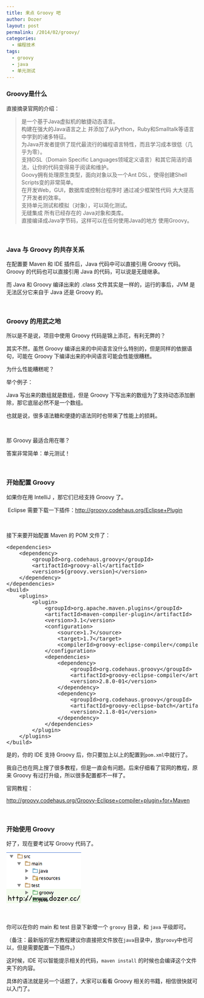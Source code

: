 ```yaml
---
title: 来点 Groovy 吧
author: Dozer
layout: post
permalink: /2014/02/groovy/
categories:
  - 编程技术
tags:
  - groovy
  - java
  - 单元测试
---
```


### Groovy是什么

直接摘录官网的介绍：

> 是一个基于Java虚拟机的敏捷动态语言。  
> 构建在强大的Java语言之上 并添加了从Python，Ruby和Smalltalk等语言中学到的诸多特征。  
> 为Java开发者提供了现代最流行的编程语言特性，而且学习成本很低（几乎为零）。  
> 支持DSL（Domain Specific Languages领域定义语言）和其它简洁的语法，让你的代码变得易于阅读和维护。  
> Goovy拥有处理原生类型，面向对象以及一个Ant DSL，使得创建Shell Scripts变的非常简单。  
> 在开发Web，GUI，数据库或控制台程序时 通过减少框架性代码 大大提高了开发者的效率。  
> 支持单元测试和模拟（对象），可以简化测试。  
> 无缝集成 所有已经存在的 Java对象和类库。  
> 直接编译成Java字节码，这样可以在任何使用Java的地方 使用Groovy。

<!--more-->

&nbsp;

### Java 与 Groovy 的共存关系

在配置要 Maven 和 IDE 插件后，Java 代码中可以直接引用 Groovy 代码。Groovy 的代码也可以直接引用 Java 的代码，可以说是无缝继承。

而 Java 和 Groovy 编译出来的 .class 文件其实是一样的，运行的事后，JVM 是无法区分它来自于 Java 还是 Groovy 的。

&nbsp;

### Groovy 的用武之地

所以是不是说，项目中使用 Groovy 代码是锦上添花，有利无弊的？

其实不然，虽然 Groovy 编译出来的中间语言没什么特别的，但是同样的依据语句，可能在 Groovy 下编译出来的中间语言可能会性能很糟糕。

为什么性能糟糕呢？

举个例子：

Java 写出来的数组就是数组，但是 Groovy 下写出来的数组为了支持动态添加删除，那它底层必然不是一个数组。

也就是说，很多语法糖和便捷的语法同时也带来了性能上的损耗。

&nbsp;

那 Groovy 最适合用在哪？

答案非常简单：单元测试！

&nbsp;

### 开始配置 Groovy

如果你在用 IntelliJ ，那它们已经支持 Groovy 了。

<span style="line-height: 1.5em;"> Eclipse 需要下载一下插件：<a href="http://groovy.codehaus.org/Eclipse+Plugin" target="_blank">http://groovy.codehaus.org/Eclipse+Plugin</a></span>

&nbsp;

接下来要开始配置 Maven 的 POM 文件了：

<pre class="lang:xhtml decode:true">&lt;dependencies&gt;
    &lt;dependency&gt;
        &lt;groupId&gt;org.codehaus.groovy&lt;/groupId&gt;
        &lt;artifactId&gt;groovy-all&lt;/artifactId&gt;
        &lt;version&gt;${groovy.version}&lt;/version&gt;
    &lt;/dependency&gt;
&lt;/dependencies&gt;
&lt;build&gt;
    &lt;plugins&gt;
        &lt;plugin&gt;
            &lt;groupId&gt;org.apache.maven.plugins&lt;/groupId&gt;
            &lt;artifactId&gt;maven-compiler-plugin&lt;/artifactId&gt;
            &lt;version&gt;3.1&lt;/version&gt;
            &lt;configuration&gt;
                &lt;source&gt;1.7&lt;/source&gt;
                &lt;target&gt;1.7&lt;/target&gt;
                &lt;compilerId&gt;groovy-eclipse-compiler&lt;/compilerId&gt;
            &lt;/configuration&gt;
            &lt;dependencies&gt;
                &lt;dependency&gt;
                    &lt;groupId&gt;org.codehaus.groovy&lt;/groupId&gt;
                    &lt;artifactId&gt;groovy-eclipse-compiler&lt;/artifactId&gt;
                    &lt;version&gt;2.8.0-01&lt;/version&gt;
                &lt;/dependency&gt;
                &lt;dependency&gt;
                    &lt;groupId&gt;org.codehaus.groovy&lt;/groupId&gt;
                    &lt;artifactId&gt;groovy-eclipse-batch&lt;/artifactId&gt;
                    &lt;version&gt;2.1.8-01&lt;/version&gt;
                &lt;/dependency&gt;
            &lt;/dependencies&gt;
        &lt;/plugin&gt;
    &lt;/plugins&gt;
&lt;/build&gt;</pre>

是的，你的 IDE 支持 Groovy 后，你只要加上以上的配置到`pom.xml`中就行了。

我自己也在网上搜了很多教程，但是一直会有问题。后来仔细看了官网的教程，原来 Groovy 有过打升级，所以很多配置都不一样了。

官网教程：

<a href="http://groovy.codehaus.org/Groovy-Eclipse+compiler+plugin+for+Maven" target="_blank">http://groovy.codehaus.org/Groovy-Eclipse+compiler+plugin+for+Maven</a>

&nbsp;

### 开始使用 Groovy

好了，现在要考试写 Groovy 代码了。

[<img class="alignnone size-full wp-image-1447" src="/uploads/2014/02/ide.png" alt="ide" width="197" height="137" />][1]

&nbsp;

你可以在你的 main 和 test 目录下新增一个 `groovy` 目录，和 `java` 平级即可。

（备注：最新版的官方教程建议你直接把文件放在`java`目录中，放`groovy`中也可以，但是需要配置一下插件。）

这时候，IDE 可以智能提示相关的代码，`maven install` 的时候也会编译这个文件夹下的内容。

具体的语法就是另一个话题了，大家可以看看 Groovy 相关的书籍，相信很快就可以入门了。

 [1]: /uploads/2014/02/ide.png

